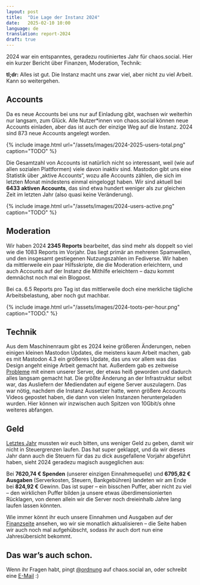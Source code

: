 ```yaml
---
layout: post
title:  "Die Lage der Instanz 2024"
date:   2025-02-10 10:00
language: de
translation: report-2024
draft: true
---
```


2024 war ein entspanntes, geradezu routiniertes Jahr für chaos.social. Hier ein kurzer Bericht über Finanzen,
Moderation, Technik:

**tl;dr:** Alles ist gut. Die Instanz macht uns zwar viel, aber nicht zu viel Arbeit. Kann so weitergehen.

## Accounts

Da es neue Accounts bei uns nur auf Einladung gibt, wachsen wir weiterhin nur langsam, zum Glück. Alle Nutzer\*innen von
chaos.social können neue Accounts einladen, aber das ist auch der einzige Weg auf die Instanz. 2024 sind 873 neue
Accounts angelegt worden.

{% include image.html url="/assets/images/2024-2025-users-total.png" caption="TODO" %}

Die Gesamtzahl von Accounts ist natürlich nicht so interessant, weil (wie auf allen sozialen Plattformen) viele davon
inaktiv sind. Mastodon gibt uns eine Statistik über „aktive Accounts“, wozu alle Accounts zählen, die sich im letzten
Monat mindestens einmal eingeloggt haben. Wir sind aktuell bei **6433 aktiven Accounts**, das sind etwa hundert weniger
als zur gleichen Zeit im letzten Jahr (also quasi keine Veränderung).

{% include image.html url="/assets/images/2024-users-active.png" caption="TODO" %}

## Moderation

Wir haben 2024 **2345 Reports** bearbeitet, das sind mehr als doppelt so viel wie die 1083 Reports im Vorjahr. Das liegt
primär an mehreren Spamwellen, und den insgesamt gestiegenen Nutzungszahlen im Fediverse. Wir haben da mittlerweile ein
paar Hilfsskripte, die die Moderation erleichtern, und auch Accounts auf der Instanz die Mithilfe erleichtern – dazu
kommt demnächst noch mal ein Blogpost.

Bei ca. 6.5 Reports pro Tag ist das mittlerweile doch eine merkliche tägliche Arbeitsbelastung, aber noch gut machbar.

{% include image.html url="/assets/images/2024-toots-per-hour.png" caption="TODO." %}

## Technik

Aus dem Maschinenraum gibt es 2024 keine größeren Änderungen, neben einigen kleinen Mastodon Updates, die meistens kaum Arbeit machen, gab es mit Mastodon 4.3 ein größeres Update, das uns vor allem was das Design angeht einige Arbeit gemacht hat. Außerdem gab es zeitweise [Probleme](https://leah.is/notes/hot-servers-are-not-good/) mit einem unserer Server, der etwas heiß geworden und dadurch alles langsam gemacht hat. Die größte Änderung an der Infrastruktur selbst war, das Ausliefern der Mediendaten auf eigene Server auszulagern.
Das war nötig, nachdem die Instanz Aussetzer hatte, wenn größere Accounts Videos gepostet haben, die dann von vielen Instanzen heruntergeladen wurden. Hier können wir inzwischen auch Spitzen von 10Gbit/s ohne weiteres abfangen.

## Geld

[Letztes Jahr](/2024/01/10/bericht-2023) mussten wir euch bitten, uns weniger Geld zu geben, damit wir nicht in
Steuergrenzen laufen. Das hat super geklappt, und da wir dieses Jahr dann auch die Steuern für das zu dick ausgefallene
Vorjahr abgeführt haben, sieht 2024 geradezu magisch ausgeglichen aus:

Bei **7620,74 € Spenden** (unserer einzigen Einnahmequelle) und **6795,82 € Ausgaben** (Serverkosten, Steuern,
Bankgebühren) landeten wir am Ende bei **824,92 €** Gewinn. Das ist super – ein bisschen Puffer, aber nicht zu viel –
den wirklichen Puffer bilden ja unsere etwas überdimensionierten Rücklagen, von denen allein wir die Server noch
dreieinhalb Jahre lang laufen lassen könnten.

Wie immer könnt ihr euch unsere Einnahmen und Ausgaben auf der [Finanzseite](/geld) ansehen, wo wir sie monatlich
aktualisieren – die Seite haben wir auch noch mal aufgehübscht, sodass ihr auch dort nun eine Jahresübersicht bekommt.

## Das war’s auch schon.

Wenn ihr Fragen habt, pingt [@ordnung](https://chaos.social/@ordnung) auf chaos.social an, oder schreibt eine
[E-Mail](mailto:contact@chaos.social) :)
